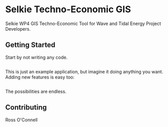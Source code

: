 # Selkie Techno-Economic GIS

Selkie WP4 GIS Techno-Economic Tool for Wave and Tidal Energy Project Developers. 

## Getting Started

Start by not writing any code.

```

```

This is just an example application, but imagine it doing anything you want. Adding new features is easy too:

```

```

The possibilities are endless.



## Contributing

Ross O'Connell